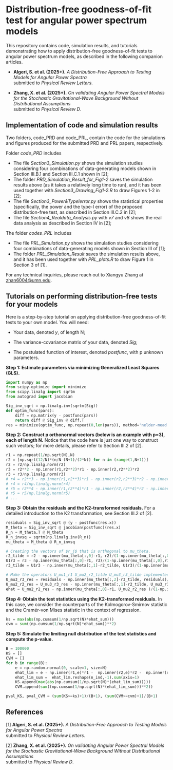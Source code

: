 # Distribution-free goodness-of-fit test for angular power spectrum models 

This repository contains code, simulation results, and tutorials demonstrating how to apply distribution-free goodness-of-fit tests to angular power spectrum models, as described in the following companion articles.
- **Algeri, S. et al. (2025+).**
  *A Distribution-Free Approach to Testing Models for Angular Power Spectra*  
  submitted to *Physical Review Letters*.

- **Zhang, X. et al. (2025+).**
  *On validating Angular Power Spectral Models for the Stochastic Gravitational-Wave Background Without Distributional Assumptions*  
  submitted to *Physical Review D*.




## Implementation of code and simulation results 

Two folders, code_PRD and code_PRL, contain the code for the simulations and figures produced for the submitted PRD and PRL papers, respectively.

Folder *code_PRD* includes 
- The file *Section3_Simulation.py* shows the simulation studies considering four combinations of data-generating models shown in Section III.B.1 and Section III.C.1 shown in [2]; 
- The folder *PRD_Simulation_Result_for_Fig1-2* saves the simulation results above (as it takes a relatively long time to run), and it has been used together with *Section3_Drawing_Fig1-2.R* to draw Figures 1-2 in [2];
- The file *Section3_Power&TypeIerror.py* shows the statistical properties (specifically, the power and the type-I error) of the proposed distribution-free test, as described in Section III.C.2 in [2]; 
- The file *Section4_Realdata_Analysis.py* with *v7* and *v8* shows the real data analysis as described in Section IV in [2];

The folder *codes_PRL* includes 
- The file *PRL_Simulation.py* shows the simulation studies considering four combinations of data-generating models shown in Section III of [1];
- The folder *PRL_Simulation_Result* saves the simulation results above, and it has been used together with *PRL_plots.R* to draw Figure 1 in Section 3 of [1].

For any technical inquiries, please reach out to Xiangyu Zhang at zhan6004@umn.edu.

## Tutorials on performing distribution-free tests for your models

Here is a step-by-step tutorial on applying distribution-free goodness-of-fit tests to your own model. You will need: 

- Your data, denoted $y$, of length N; 

- The variance-covariance matrix of your data, denoted $Sig$; 

- The postulated function of interest, denoted $postfunc$, with p unknown parameters.

**Step 1: Estimate parameters via minimizing Generalized Least Squares (GLS).** 
```python
import numpy as np 
from scipy.optimize import minimize
from scipy.linalg import sqrtm
from autograd import jacobian

Sig_inv_sqrt = np.linalg.inv(sqrtm(Sig))
def optim_func(pars):
    diff = np.matrix(y - postfunc(pars))
    return diff @ Sig_inv @ diff.T
res = minimize(optim_func, np.repeat(0,len(pars)), method='nelder-mead')
```


**Step 2: Construct p orthonormal vectors (below is an example with p=3), each of length N.** Notice that the code here is just one way to construct such vectors; for more details, please refer to Section III.2 of [2].
```python
r1 = np.repeat(1/np.sqrt(N),N)
r2 = [np.sqrt(12/N)*(n/N-(N+1)/(2*N)) for n in (range(1,N+1))]
r2 = r2/np.linalg.norm(r2)
r3 = r2**2 - np.inner(r1,r2**2)*r1 - np.inner(r2,r2**2)*r2
r3 = r3/np.linalg.norm(r3)
# r4 = r2**3 - np.inner(r1,r2**3)*r1 - np.inner(r2,r2**3)*r2 - np.inner(r3,r2**3)*r3
# r4 = r4/np.linalg.norm(r4)
# r5 = r2**4 - np.inner(r1,r2**4)*r1 - np.inner(r2,r2**4)*r2 - np.inner(r3,r2**4)*r3 - np.inner(r4,r2**4)*r4
# r5 = r5/np.linalg.norm(r5)
# ... 
```

**Step 3: Obtain the residuals and the K2-transformed residuals.** For a detailed introduction to the K2 transformation, see Section III.2 of [2].
```python
residuals = Sig_inv_sqrt @ (y - postfunc(res.x))
M_theta = Sig_inv_sqrt @ jacobian(postfunc)(res.x) 
R_n = M_theta.T @ M_theta
R_n_invsq = sqrtm(np.linalg.inv(R_n))
mu_theta = M_theta @ R_n_invsq 

# Creating the vectors of $r_j$ that is orthogonal to mu_theta. 
r2_tilde = r2 - np.inner(mu_theta[:,0]-r1, r2)/(1-np.inner(mu_theta[:,0],r1))*(mu_theta[:,0]-r1)
U1r3 = r3 - np.inner(mu_theta[:,0]-r1, r3)/(1-np.inner(mu_theta[:,0],r1))*(mu_theta[:,0]-r1)
r3_tilde = U1r3 - np.inner(mu_theta[:,1]-r2_tilde, U1r3)/(1-np.inner(mu_theta[:,1],r2_tilde))*(mu_theta[:,1]-r2_tilde)

# Make the operators U_mu1_r1 U_mu2_r2_tilde U_mu3_r3_tilde implemented on the residuals 
U_mu3_r3_res = residuals - np.inner(mu_theta[:,2]-r3_tilde, residuals)/(1-np.inner(mu_theta[:,2],r3_tilde))*(mu_theta[:,2]-r3_tilde)
U_mu2_r2_res = U_mu3_r3_res - np.inner(mu_theta[:,1]-r2_tilde, U_mu3_r3_res)/(1-np.inner(mu_theta[:,1],r2_tilde))*(mu_theta[:,1]-r2_tilde)
ehat = U_mu2_r2_res - np.inner(mu_theta[:,0]-r1, U_mu2_r2_res )/(1-np.inner(mu_theta[:,0],r1))*(mu_theta[:,0]-r1)
```

**Step 4: Obtain the test statistics using the K2-transformed residuals.** In this case, we consider the counterparts of the Kolmogorov-Smirnov statistic and the Cramér-von Mises statistic in the context of regression. 
```python
ks = max(abs(np.cumsum(1/np.sqrt(N)*ehat_sum)))
cvm = sum((np.cumsum(1/np.sqrt(N)*ehat_sum))**2)
```

**Step 5: Simulate the limiting null distribution of the test statistics and compute the p-value.** 
```python
B = 100000
KS = []
CVM = []
for b in range(B):
    e = np.random.normal(0, scale=1, size=N)
    ehat_lim = e - np.inner(r1,e)*r1 -  np.inner(r2,e)*r2 -  np.inner(r3,e)*r3
    ehat_lim_sum =  ehat_lim.reshape(n_ind,-1).sum(axis=1)
    KS.append(max(abs(np.cumsum(1/np.sqrt(N)*(ehat_lim_sum)))))
    CVM.append(sum((np.cumsum(1/np.sqrt(N)*(ehat_lim_sum)))**2))

pval_KS, pval_CVM = (sum(KS>=ks)+1)/(B+1), (sum(CVM>=cvm)+1)/(B+1)
```

## References
[1] **Algeri, S. et al. (2025+).**
  *A Distribution-Free Approach to Testing Models for Angular Power Spectra*  
  submitted to *Physical Review Letters*.

[2] **Zhang, X. et al. (2025+).**
  *On validating Angular Power Spectral Models for the Stochastic Gravitational-Wave Background Without Distributional Assumptions*  
  submitted to *Physical Review D*.
